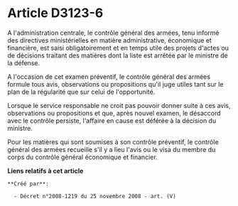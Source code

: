 # Article D3123-6

A l'administration centrale, le contrôle général des armées, tenu informé des directives ministérielles en matière
administrative, économique et financière, est saisi obligatoirement et en temps utile des projets d'actes ou de décisions
traitant des matières dont la liste est arrêtée par le ministre de la défense.

A l'occasion de cet examen préventif, le contrôle général des armées formule tous avis, observations ou propositions qu'il
juge utiles tant sur le plan de la régularité que sur celui de l'opportunité.

Lorsque le service responsable ne croit pas pouvoir donner suite à ces avis, observations ou propositions et que, après
nouvel examen, le désaccord avec le contrôle persiste, l'affaire en cause est déférée à la décision du ministre.

Pour les matières qui sont soumises à son contrôle préventif, le contrôle général des armées recueille s'il y a lieu l'avis
ou le visa du membre du corps du contrôle général économique et financier.

**Liens relatifs à cet article**

	**Créé par**:

	  - Décret n°2008-1219 du 25 novembre 2008 - art. (V)
